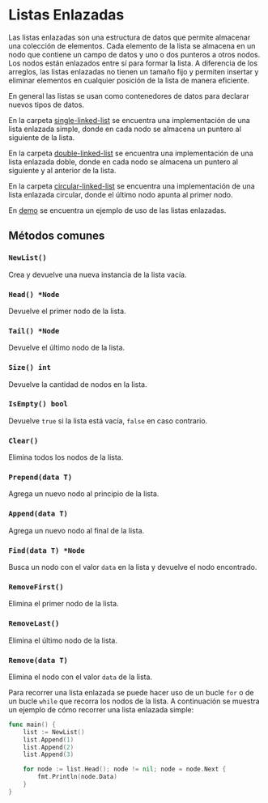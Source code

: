 # Listas Enlazadas
Las listas enlazadas son una estructura de datos que permite almacenar una colección de elementos. Cada elemento de la lista se almacena en un nodo que contiene un campo de datos y uno o dos punteros a otros nodos. Los nodos están enlazados entre sí para formar la lista.
A diferencia de los arreglos, las listas enlazadas no tienen un tamaño fijo y permiten insertar y eliminar elementos en cualquier posición de la lista de manera eficiente.

En general las listas se usan como contenedores de datos para declarar nuevos tipos de datos.

En la carpeta [single-linked-list](./single-linked-list) se encuentra una implementación de una lista enlazada simple, donde en cada nodo se almacena un puntero al siguiente de la lista.

En la carpeta [double-linked-list](./double-linked-list) se encuentra una implementación de una lista enlazada doble, donde en cada nodo se almacena un puntero al siguiente y al anterior de la lista.

En la carpeta [circular-linked-list](./circular-linked-list) se encuentra una implementación de una lista enlazada circular, donde el último nodo apunta al primer nodo.

En [demo](./demo/main.go) se encuentra un ejemplo de uso de las listas enlazadas.

## Métodos comunes

### `NewList()`
Crea y devuelve una nueva instancia de la lista vacía.

### `Head() *Node`
Devuelve el primer nodo de la lista.

### `Tail() *Node`
Devuelve el último nodo de la lista.

### `Size() int`
Devuelve la cantidad de nodos en la lista.

### `IsEmpty() bool`
Devuelve `true` si la lista está vacía, `false` en caso contrario.

### `Clear()`
Elimina todos los nodos de la lista.

### `Prepend(data T)`
Agrega un nuevo nodo al principio de la lista.

### `Append(data T)`
Agrega un nuevo nodo al final de la lista.

### `Find(data T) *Node`
Busca un nodo con el valor `data` en la lista y devuelve el nodo encontrado.

### `RemoveFirst()`
Elimina el primer nodo de la lista.

### `RemoveLast()`
Elimina el último nodo de la lista.

### `Remove(data T)`
Elimina el nodo con el valor `data` de la lista.

Para recorrer una lista enlazada se puede hacer uso de un bucle `for` o de un bucle `while` que recorra los nodos de la lista. A continuación se muestra un ejemplo de cómo recorrer una lista enlazada simple:

```go
func main() {
    list := NewList()
    list.Append(1)
    list.Append(2)
    list.Append(3)

    for node := list.Head(); node != nil; node = node.Next {
        fmt.Println(node.Data)
    }
}
```